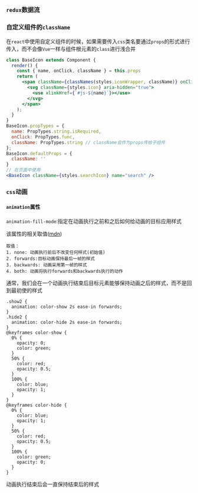 ## 
### `redux`数据流
### 自定义组件的`className`
在`react`中使用自定义组件的时候，如果需要传入`css`类名要通过`props`的形式进行传入，而不会像`Vue`一样与组件根元素的`class`进行浅合并
```jsx
class BaseIcon extends Component {
  render() {
    const { name, onClick, className } = this.props
    return (
      <span className={classNames(styles.iconWrapper, className)} onClick={onClick}>
        <svg className={styles.icon} aria-hidden="true">
          <use xlinkHref={`#js-${name}`}></use>
        </svg>
      </span>
    );
  }
}
BaseIcon.propTypes = {
  name: PropTypes.string.isRequired,
  onClick: PropTypes.func,
  className: PropTypes.string // className会作为props传给子组件
};
BaseIcon.defaultProps = {
  className: ''
}
// 在页面中使用
<BaseIcon className={styles.searchIcon} name="search" />
```
### `css`动画

#### `animation`属性
`animation-fill-mode`:指定在动画执行之前和之后如何给动画的目标应用样式 

该属性的相关取值([mdn](https://developer.mozilla.org/zh-CN/docs/Web/CSS/animation-fill-mode))
  ```
  取值：
  1. none: 动画执行前后不改变任何样式(初始值)
  2. forwards:目标动画保持最后一帧的样式
  3. backwards: 动画采用第一帧的样式
  4. both: 动画将执行forwards和backwards执行的动作
  ```

通常，我们会在一个动画执行结束后目标元素能够保持动画之后的样式，而不是回到最初使的样式  
```less
.show2 {
  animation: color-show 2s ease-in forwards;
}
.hide2 {
  animation: color-hide 2s ease-in forwards;
}
@keyframes color-show {
  0% {
    opacity: 0;
    color: green;
  }
  50% {
    color: red;
    opacity: 0.5;
  }
  100% {
    color: blue;
    opacity: 1;
  }
}
@keyframes color-hide {
  0% {
    color: blue;
    opacity: 1;
  }
  50% {
    color: red;
    opacity: 0.5;
  }
  100% {
    color: green;
    opacity: 0;
  }
}
```

动画执行结束后会一直保持结束后的样式

